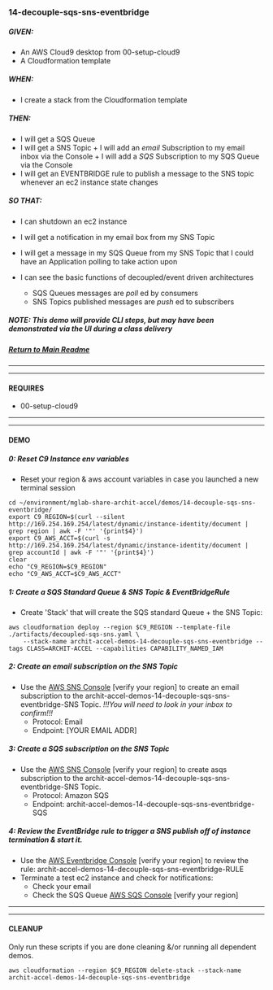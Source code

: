 ### 14-decouple-sqs-sns-eventbridge

##### GIVEN:
  - An AWS Cloud9 desktop from 00-setup-cloud9
  - A Cloudformation template

##### WHEN:

  - I create a stack from the Cloudformation template

##### THEN:
  - I will get a SQS Queue
  - I will get a SNS Topic
        + I will add an _email_ Subscription to my email inbox via the Console
        + I will add a _SQS_ Subscription to my SQS Queue via the Console
  - I will get an EVENTBRIDGE rule to publish a message to the SNS topic whenever an ec2 instance state changes

##### SO THAT:

  - I can shutdown an ec2 instance
  - I will get a notification in my email box from my SNS Topic
  - I will get a message in my SQS Queue from my SNS Topic that I could have an Application polling to take action upon

  - I can see the basic functions of decoupled/event driven architectures
    - SQS Queues messages are _poll_ ed by consumers
    - SNS Topics published messages are _push_ ed to subscribers

##### NOTE: _This demo will provide CLI steps, but may have been demonstrated via the UI during a class delivery_

##### [Return to Main Readme](https://github.com/virtmerlin/mglab-share-archit-accel#demos)

---------------------------------------------------------------
---------------------------------------------------------------
#### REQUIRES
- 00-setup-cloud9

---------------------------------------------------------------
---------------------------------------------------------------
#### DEMO

##### 0: Reset C9 Instance env variables
- Reset your region & aws account variables in case you launched a new terminal session
```
cd ~/environment/mglab-share-archit-accel/demos/14-decouple-sqs-sns-eventbridge/
export C9_REGION=$(curl --silent http://169.254.169.254/latest/dynamic/instance-identity/document |  grep region | awk -F '"' '{print$4}')
export C9_AWS_ACCT=$(curl -s http://169.254.169.254/latest/dynamic/instance-identity/document | grep accountId | awk -F '"' '{print$4}')
clear
echo "C9_REGION=$C9_REGION"
echo "C9_AWS_ACCT=$C9_AWS_ACCT"
```

##### 1: Create a SQS Standard Queue & SNS Topic & EventBridgeRule
- Create 'Stack' that will create the SQS standard Queue + the SNS Topic:
```
aws cloudformation deploy --region $C9_REGION --template-file ./artifacts/decoupled-sqs-sns.yaml \
    --stack-name archit-accel-demos-14-decouple-sqs-sns-eventbridge --tags CLASS=ARCHIT-ACCEL --capabilities CAPABILITY_NAMED_IAM
```

##### 2: Create an email subscription on the SNS Topic
- Use the [AWS SNS Console](https://console.aws.amazon.com/sns) [verify your region] to create an email subscription to the archit-accel-demos-14-decouple-sqs-sns-eventbridge-SNS Topic.  *!!!You will need to look in your inbox to confirm!!!*
  - Protocol: Email
  - Endpoint: [YOUR EMAIL ADDR]

##### 3: Create a SQS subscription on the SNS Topic
- Use the [AWS SNS Console](https://console.aws.amazon.com/sns) [verify your region] to create asqs subscription to the archit-accel-demos-14-decouple-sqs-sns-eventbridge-SNS Topic.
  - Protocol: Amazon SQS
  - Endpoint: archit-accel-demos-14-decouple-sqs-sns-eventbridge-SQS

##### 4: Review the EventBridge rule to trigger a SNS publish off of instance termination & start it.
- Use the [AWS Eventbridge Console](https://console.aws.amazon.com/events) [verify your region] to review the rule: archit-accel-demos-14-decouple-sqs-sns-eventbridge-RULE
- Terminate a test ec2 instance and check for notifications:
  - Check your email
  - Check the SQS Queue [AWS SQS Console](https://console.aws.amazon.com/sqs) [verify your region]

---------------------------------------------------------------
---------------------------------------------------------------
#### CLEANUP
Only run these scripts if you are done cleaning &/or running all dependent demos.
```
aws cloudformation --region $C9_REGION delete-stack --stack-name archit-accel-demos-14-decouple-sqs-sns-eventbridge
```
